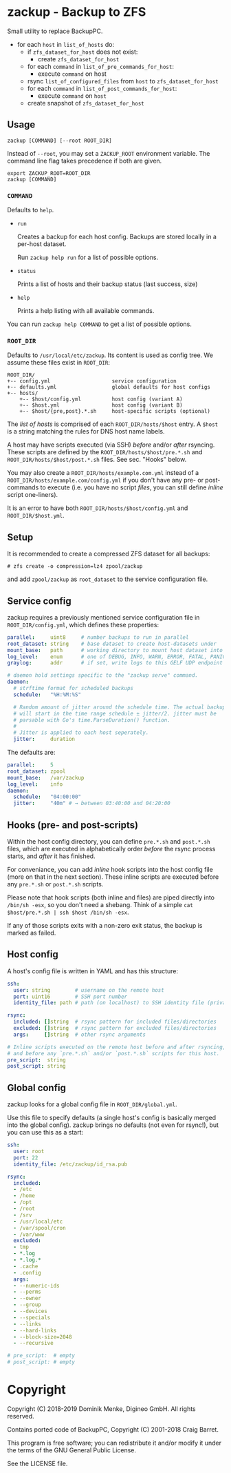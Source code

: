 # zackup - Backup to ZFS

Small utility to replace BackupPC.

- for each `host` in `list_of_hosts` do:
  - if `zfs_dataset_for_host` does not exist:
    - create `zfs_dataset_for_host`
  - for each `command` in `list_of_pre_commands_for_host`:
    - execute `command` on host
  - rsync `list_of_configured_files` from `host` to `zfs_dataset_for_host`
  - for each `command` in `list_of_post_commands_for_host`:
    - execute `command` on `host`
  - create snapshot of `zfs_dataset_for_host`


## Usage

    zackup [COMMAND] [--root ROOT_DIR]

Instead of `--root`, you may set a `ZACKUP_ROOT` environment variable.
The command line flag takes precedence if both are given.

    export ZACKUP_ROOT=ROOT_DIR
    zackup [COMMAND]


### `COMMAND`

Defaults to `help`.

- `run`

  Creates a backup for each host config. Backups are stored locally in
  a per-host dataset.

  Run `zackup help run` for a list of possible options.

- `status`

  Prints a list of hosts and their backup status (last success, size)

- `help`

  Prints a help listing with all available commands.

You can run `zackup help COMMAND` to get a list of possible options.

### `ROOT_DIR`

Defaults to `/usr/local/etc/zackup`. Its content is used as config tree.
We assume these files exist in `ROOT_DIR`:

    ROOT_DIR/
    +-- config.yml                    service configuration
    +-- defaults.yml                  global defaults for host configs
    +-- hosts/
        +-- $host/config.yml          host config (variant A)
        +-- $host.yml                 host config (variant B)
        +-- $host/{pre,post}.*.sh     host-specific scripts (optional)

The *list of hosts* is comprised of each `ROOT_DIR/hosts/$host` entry.
A `$host` is a string matching the rules for DNS host name labels.

A host may have scripts executed (via SSH) *before* and/or *after*
rsyncing. These scripts are defined by the `ROOT_DIR/hosts/$host/pre.*.sh`
and `ROOT_DIR/hosts/$host/post.*.sh` files. See sec. "Hooks" below.

You may also create a `ROOT_DIR/hosts/example.com.yml` instead of a
`ROOT_DIR/hosts/example.com/config.yml` if you don't have any pre- or
post-commands to execute (i.e. you have no script *files*, you can still
define *inline* script one-liners).

It is an error to have both `ROOT_DIR/hosts/$host/config.yml` and
`ROOT_DIR/$host.yml`.


## Setup

It is recommended to create a compressed ZFS dataset for all backups:

```console
# zfs create -o compression=lz4 zpool/zackup
```

and add `zpool/zackup` as `root_dataset` to the service configuration file.


## Service config

zackup requires a previously mentioned service configuration file in
`ROOT_DIR/config.yml`, which defines these properties:

```yaml
parallel:     uint8     # number backups to run in parallel
root_dataset: string    # base dataset to create host-datasets under
mount_base:   path      # working directory to mount host dataset into
log_level:    enum      # one of DEBUG, INFO, WARN, ERROR, FATAL, PANIC (case insensitive)
graylog:      addr      # if set, write logs to this GELF UDP endpoint

# daemon hold settings specific to the "zackup serve" command.
daemon:
  # strftime format for scheduled backups
  schedule:   "%H:%M:%S"

  # Random amount of jitter around the schedule time. The actual backup
  # will start in the time range schedule ± jitter/2. jitter must be
  # parsable with Go's time.ParseDuration() function.
  #
  # Jitter is applied to each host seperately.
  jitter:     duration
```

The defaults are:

```yaml
parallel:     5
root_dataset: zpool
mount_base:   /var/zackup
log_level:    info
daemon:
  schedule:   "04:00:00"
  jitter:     "40m" # → between 03:40:00 and 04:20:00
```


## Hooks (pre- and post-scripts)

Within the host config directory, you can define `pre.*.sh` and `post.*.sh`
files, which are executed in alphabetically order *before* the rsync
process starts, and *after* it has finished.

For conveniance, you can add *inline* hook scripts into the host config
file (more on that in the next section). These inline scripts are executed
before any `pre.*.sh` or `post.*.sh` scripts.

Please note that hook scripts (both inline and files) are piped directly
into `/bin/sh -esx`, so you don't need a shebang. Think of a simple
`cat $host/pre.*.sh | ssh $host /bin/sh -esx`.

If any of those scripts exits with a non-zero exit status, the backup is
marked as failed.


## Host config

A host's config file is written in YAML and has this structure:

```yaml
ssh:
  user: string        # username on the remote host
  port: uint16        # SSH port number
  identity_file: path # path (on localhost) to SSH identity file (private key)

rsync:
  included: []string  # rsync pattern for included files/directories
  excluded: []string  # rsync pattern for excluded files/directories
  args:     []string  # other rsync arguments

# Inline scripts executed on the remote host before and after rsyncing,
# and before any `pre.*.sh` and/or `post.*.sh` scripts for this host.
pre_script:  string
post_script: string
```


## Global config

zackup looks for a global config file in `ROOT_DIR/global.yml`.

Use this file to specify defaults (a single host's config is basically
merged into the global config). zackup brings no defaults (not even for
rsync!), but you can use this as a start:

```yaml
ssh:
  user: root
  port: 22
  identity_file: /etc/zackup/id_rsa.pub

rsync:
  included:
  - /etc
  - /home
  - /opt
  - /root
  - /srv
  - /usr/local/etc
  - /var/spool/cron
  - /var/www
  excluded:
  - tmp
  - *.log
  - *.log.*
  - .cache
  - .config
  args:
  - --numeric-ids
  - --perms
  - --owner
  - --group
  - --devices
  - --specials
  - --links
  - --hard-links
  - --block-size=2048
  - --recursive

# pre_script:  # empty
# post_script: # empty
```

# Copyright

Copyright (C) 2018-2019 Dominik Menke, Digineo GmbH. All rights reserved.

Contains ported code of BackupPC, Copyright (C) 2001-2018 Craig Barret.

This program is free software; you can redistribute it and/or modify it
under the terms of the GNU General Public License.

See the LICENSE file.
